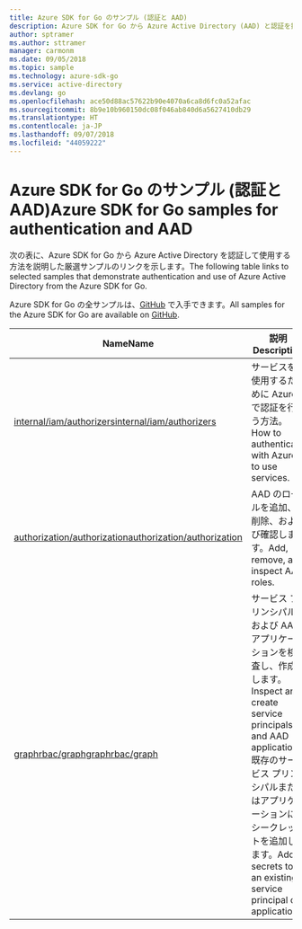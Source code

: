 ```yaml
---
title: Azure SDK for Go のサンプル (認証と AAD)
description: Azure SDK for Go から Azure Active Directory (AAD) と認証を操作するための厳選されたサンプルです。
author: sptramer
ms.author: sttramer
manager: carmonm
ms.date: 09/05/2018
ms.topic: sample
ms.technology: azure-sdk-go
ms.service: active-directory
ms.devlang: go
ms.openlocfilehash: ace50d88ac57622b90e4070a6ca8d6fc0a52afac
ms.sourcegitcommit: 8b9e10b960150dc08f046ab840d6a5627410db29
ms.translationtype: HT
ms.contentlocale: ja-JP
ms.lasthandoff: 09/07/2018
ms.locfileid: "44059222"
---
```

# <a name="azure-sdk-for-go-samples-for-authentication-and-aad"></a><span data-ttu-id="7bae7-103">Azure SDK for Go のサンプル (認証と AAD)</span><span class="sxs-lookup"><span data-stu-id="7bae7-103">Azure SDK for Go samples for authentication and AAD</span></span>

<span data-ttu-id="7bae7-104">次の表に、Azure SDK for Go から Azure Active Directory を認証して使用する方法を説明した厳選サンプルのリンクを示します。</span><span class="sxs-lookup"><span data-stu-id="7bae7-104">The following table links to selected samples that demonstrate authentication and use of Azure Active Directory from the Azure SDK for Go.</span></span>

<span data-ttu-id="7bae7-105">Azure SDK for Go の全サンプルは、[GitHub](https://github.com/Azure-Samples/azure-sdk-for-go-samples) で入手できます。</span><span class="sxs-lookup"><span data-stu-id="7bae7-105">All samples for the Azure SDK for Go are available on [GitHub](https://github.com/Azure-Samples/azure-sdk-for-go-samples).</span></span>

| <span data-ttu-id="7bae7-106">Name</span><span class="sxs-lookup"><span data-stu-id="7bae7-106">Name</span></span> | <span data-ttu-id="7bae7-107">説明</span><span class="sxs-lookup"><span data-stu-id="7bae7-107">Description</span></span> |
|------|-------------|
| [<span data-ttu-id="7bae7-108">internal/iam/authorizers</span><span class="sxs-lookup"><span data-stu-id="7bae7-108">internal/iam/authorizers</span></span>](https://github.com/Azure-Samples/azure-sdk-for-go-samples/blob/master/internal/iam/authorizers.go) | <span data-ttu-id="7bae7-109">サービスを使用するために Azure で認証を行う方法。</span><span class="sxs-lookup"><span data-stu-id="7bae7-109">How to authenticate with Azure to use services.</span></span> |
| [<span data-ttu-id="7bae7-110">authorization/authorization</span><span class="sxs-lookup"><span data-stu-id="7bae7-110">authorization/authorization</span></span>](https://github.com/Azure-Samples/azure-sdk-for-go-samples/blob/master/authorization/authorization.go) | <span data-ttu-id="7bae7-111">AAD のロールを追加、削除、および確認します。</span><span class="sxs-lookup"><span data-stu-id="7bae7-111">Add, remove, and inspect AAD roles.</span></span> |
| [<span data-ttu-id="7bae7-112">graphrbac/graph</span><span class="sxs-lookup"><span data-stu-id="7bae7-112">graphrbac/graph</span></span>](https://github.com/Azure-Samples/azure-sdk-for-go-samples/blob/master/graphrbac/graph.go) | <span data-ttu-id="7bae7-113">サービス プリンシパルおよび AAD アプリケーションを検査し、作成します。</span><span class="sxs-lookup"><span data-stu-id="7bae7-113">Inspect and create service principals and AAD applications.</span></span> <span data-ttu-id="7bae7-114">既存のサービス プリンシパルまたはアプリケーションにシークレットを追加します。</span><span class="sxs-lookup"><span data-stu-id="7bae7-114">Add secrets to an existing service principal or application.</span></span> |
